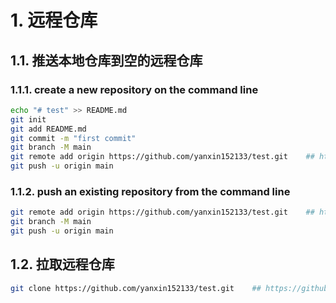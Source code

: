 # 1. 远程仓库
## 1.1. 推送本地仓库到空的远程仓库
### 1.1.1. create a new repository on the command line
```bash
echo "# test" >> README.md
git init
git add README.md
git commit -m "first commit"
git branch -M main
git remote add origin https://github.com/yanxin152133/test.git    ## https://github.com/yanxin152133/test.git 远程仓库地址
git push -u origin main
```

### 1.1.2. push an existing repository from the command line
```bash
git remote add origin https://github.com/yanxin152133/test.git    ## https://github.com/yanxin152133/test.git 远程仓库地址
git branch -M main
git push -u origin main
```

## 1.2. 拉取远程仓库
```bash
git clone https://github.com/yanxin152133/test.git    ## https://github.com/yanxin152133/test.git 远程仓库地址
```